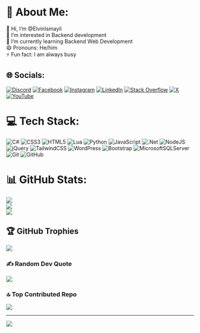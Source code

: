 # 💫 About Me:
👋 Hi, I’m @ElvinIsmayil<br>👀 I’m interested in Backend development<br>🌱 I’m currently learning Backend Web Development<br>😄 Pronouns: He/him<br>⚡ Fun fact: I am always busy


## 🌐 Socials:
[![Discord](https://img.shields.io/badge/Discord-%237289DA.svg?logo=discord&logoColor=white)](https://discord.gg/https://discord.gg/TTfPDAN5eG) [![Facebook](https://img.shields.io/badge/Facebook-%231877F2.svg?logo=Facebook&logoColor=white)](https://facebook.com/100042275979866) [![Instagram](https://img.shields.io/badge/Instagram-%23E4405F.svg?logo=Instagram&logoColor=white)](https://instagram.com/elvin_dev) [![LinkedIn](https://img.shields.io/badge/LinkedIn-%230077B5.svg?logo=linkedin&logoColor=white)](https://linkedin.com/in/ElvinIsmayil) [![Stack Overflow](https://img.shields.io/badge/-Stackoverflow-FE7A16?logo=stack-overflow&logoColor=white)](https://stackoverflow.com/users/29175647) [![X](https://img.shields.io/badge/X-black.svg?logo=X&logoColor=white)](https://x.com/elvinismayil_7) [![YouTube](https://img.shields.io/badge/YouTube-%23FF0000.svg?logo=YouTube&logoColor=white)](https://youtube.com/@Elvin.Ismayil) 

# 💻 Tech Stack:
![C#](https://img.shields.io/badge/c%23-%23239120.svg?style=for-the-badge&logo=csharp&logoColor=white) ![CSS3](https://img.shields.io/badge/css3-%231572B6.svg?style=for-the-badge&logo=css3&logoColor=white) ![HTML5](https://img.shields.io/badge/html5-%23E34F26.svg?style=for-the-badge&logo=html5&logoColor=white) ![Lua](https://img.shields.io/badge/lua-%232C2D72.svg?style=for-the-badge&logo=lua&logoColor=white) ![Python](https://img.shields.io/badge/python-3670A0?style=for-the-badge&logo=python&logoColor=ffdd54) ![JavaScript](https://img.shields.io/badge/javascript-%23323330.svg?style=for-the-badge&logo=javascript&logoColor=%23F7DF1E) ![.Net](https://img.shields.io/badge/.NET-5C2D91?style=for-the-badge&logo=.net&logoColor=white) ![NodeJS](https://img.shields.io/badge/node.js-6DA55F?style=for-the-badge&logo=node.js&logoColor=white) ![jQuery](https://img.shields.io/badge/jquery-%230769AD.svg?style=for-the-badge&logo=jquery&logoColor=white) ![TailwindCSS](https://img.shields.io/badge/tailwindcss-%2338B2AC.svg?style=for-the-badge&logo=tailwind-css&logoColor=white) ![WordPress](https://img.shields.io/badge/WordPress-%23117AC9.svg?style=for-the-badge&logo=WordPress&logoColor=white) ![Bootstrap](https://img.shields.io/badge/bootstrap-%238511FA.svg?style=for-the-badge&logo=bootstrap&logoColor=white) ![MicrosoftSQLServer](https://img.shields.io/badge/Microsoft%20SQL%20Server-CC2927?style=for-the-badge&logo=microsoft%20sql%20server&logoColor=white) ![Git](https://img.shields.io/badge/git-%23F05033.svg?style=for-the-badge&logo=git&logoColor=white) ![GitHub](https://img.shields.io/badge/github-%23121011.svg?style=for-the-badge&logo=github&logoColor=white)
# 📊 GitHub Stats:
![](https://github-readme-stats.vercel.app/api?username=ElvinIsmayil&theme=algolia&hide_border=false&include_all_commits=true&count_private=true)<br/>
![](https://github-readme-streak-stats.herokuapp.com/?user=ElvinIsmayil&theme=algolia&hide_border=false)<br/>
![](https://github-readme-stats.vercel.app/api/top-langs/?username=ElvinIsmayil&theme=algolia&hide_border=false&include_all_commits=true&count_private=true&layout=compact)

## 🏆 GitHub Trophies
![](https://github-profile-trophy.vercel.app/?username=ElvinIsmayil&theme=algolia&no-frame=true&no-bg=false&margin-w=4)

### ✍️ Random Dev Quote
![](https://quotes-github-readme.vercel.app/api?type=horizontal&theme=radical)

### 🔝 Top Contributed Repo
![](https://github-contributor-stats.vercel.app/api?username=ElvinIsmayil&limit=5&theme=algolia&combine_all_yearly_contributions=true)

---
[![](https://visitcount.itsvg.in/api?id=ElvinIsmayil&icon=0&color=0)](https://visitcount.itsvg.in)

<!-- Proudly created with GPRM ( https://gprm.itsvg.in ) -->
